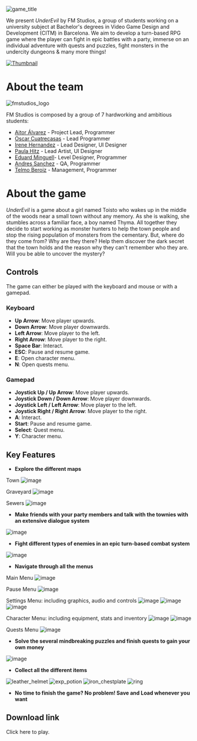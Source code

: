 ![game_title](https://user-images.githubusercontent.com/59050152/121552654-eb3f1700-ca10-11eb-89c4-36f7d6ad0e0a.png)


We present *UnderEvil* by FM Studios, a group of students working on a university subject at Bachelor's degrees in Video Game Design and Development (CITM) in Barcelona. We aim to develop a turn-based RPG game where the player can fight in epic battles with a party, immerse on an individual adventure with quests and puzzles, fight monsters in the undercity dungeons & many more things!

[![Thumbnail](https://user-images.githubusercontent.com/59050152/121553643-bd0e0700-ca11-11eb-8085-8c85761c235e.png)](https://www.youtube.com/watch?v=Jcrc76qN4ps)

# About the team
![fmstudios_logo](https://user-images.githubusercontent.com/59050152/121552810-0ad63f80-ca11-11eb-8b7f-e0560ebc5a3a.png)

FM Studios is composed by a group of 7 hardworking and ambitious students:

* [Aitor Álvarez](https://github.com/AitorAlvarez17) - Project Lead, Programmer
* [Oscar Cuatrecasas](https://github.com/OCA99) - Lead Programmer
* [Irene Hernandez](https://github.com/ihedud) - Lead Designer, UI Designer
* [Paula Hitz](https://github.com/paulahitz8) - Lead Artist, UI Designer
* [Eduard Minguell](https://github.com/Eduardiko)- Level Designer, Programmer
* [Andres Sanchez](https://github.com/andreusama) - QA, Programmer
* [Telmo Beroiz](https://github.com/Telmiyo) - Management, Programmer

# About the game
*UnderEvil* is a game about a girl named Toisto who wakes up in the middle of the woods near a small town without any memory. As she is walking, she stumbles across a familiar face, a boy named Thyma. All together they decide to start working as monster hunters to help the town people and stop the rising population of monsters from the cementary. But, where do they come from? Why are they there? 
Help them discover the dark secret that the town holds and the reason why they can't remember who they are. Will you be able to uncover the mystery?

## Controls
The game can either be played with the keyboard and mouse or with a gamepad.
### Keyboard
- **Up Arrow**: Move player upwards.
- **Down Arrow**: Move player downwards.
- **Left Arrow**: Move player to the left.
- **Right Arrow**: Move player to the right.
- **Space Bar**: Interact.
- **ESC**: Pause and resume game.
- **E**: Open character menu.
- **N**: Open quests menu.

### Gamepad
- **Joystick Up / Up Arrow**: Move player upwards.
- **Joystick Down / Down Arrow**: Move player downwards.
- **Joystick Left / Left Arrow**: Move player to the left.
- **Joystick Right / Right Arrow**: Move player to the right.
- **A**: Interact.
- **Start**: Pause and resume game.
- **Select**: Quest menu.
- **Y**: Character menu.

## Key Features
- **Explore the different maps**

Town
![image](https://user-images.githubusercontent.com/59050152/121560083-7a4f2d80-ca17-11eb-9bce-6a8e093a81d0.png)

Graveyard
![image](https://user-images.githubusercontent.com/59050152/121560124-83d89580-ca17-11eb-9cbb-7e80ff2a81ea.png)

Sewers
![image](https://user-images.githubusercontent.com/59050152/121560166-8c30d080-ca17-11eb-8de9-a7a51fb5021a.png)

- **Make friends with your party members and talk with the townies with an extensive dialogue system**

![image](https://user-images.githubusercontent.com/59050152/121560337-b5516100-ca17-11eb-933f-77cbe89c4d97.png)

- **Fight different types of enemies in an epic turn-based combat system**

![image](https://user-images.githubusercontent.com/59050152/121560392-c0a48c80-ca17-11eb-937f-e4f4203102ac.png)

- **Navigate through all the menus** 

Main Menu
![image](https://user-images.githubusercontent.com/59050152/121561078-6eb03680-ca18-11eb-9462-3ea8b4e59a47.png)

Pause Menu
![image](https://user-images.githubusercontent.com/59050152/121561026-648e3800-ca18-11eb-9f15-26488f6b3881.png)

Settings Menu: including graphics, audio and controls
![image](https://user-images.githubusercontent.com/59050152/121560921-4cb6b400-ca18-11eb-992d-414981047a18.png)
![image](https://user-images.githubusercontent.com/59050152/121560948-53ddc200-ca18-11eb-9d23-8cabef2ee2e5.png)
![image](https://user-images.githubusercontent.com/59050152/121560978-59d3a300-ca18-11eb-9ac2-eac20d87ad5b.png)

Character Menu: including equipment, stats and inventory
![image](https://user-images.githubusercontent.com/59050152/121560861-3872b700-ca18-11eb-9efe-562344412e8b.png)
![image](https://user-images.githubusercontent.com/59050152/121560882-3f012e80-ca18-11eb-9677-d59a3fd658c7.png)

Quests Menu
![image](https://user-images.githubusercontent.com/59050152/121560825-2ee94f00-ca18-11eb-9277-cc4f47b66581.png)

- **Solve the several mindbreaking puzzles and finish quests to gain your own money**

![image](https://user-images.githubusercontent.com/59050152/121561139-7ec81600-ca18-11eb-8d36-0496feb7c1b3.png)

- **Collect all the different items**

![leather_helmet](https://user-images.githubusercontent.com/59050152/121561241-9acbb780-ca18-11eb-9692-504be582ed61.png)
![exp_potion](https://user-images.githubusercontent.com/59050152/121561346-b20aa500-ca18-11eb-8ff8-cc0b39082b4e.png)
![iron_chestplate](https://user-images.githubusercontent.com/59050152/121561422-c189ee00-ca18-11eb-930d-4867c0030b6f.png)
![ring](https://user-images.githubusercontent.com/59050152/121561475-cc448300-ca18-11eb-91f8-d49856e7073e.png)

- **No time to finish the game? No problem! Save and Load whenever you want**

## Download link
Click here to play.

